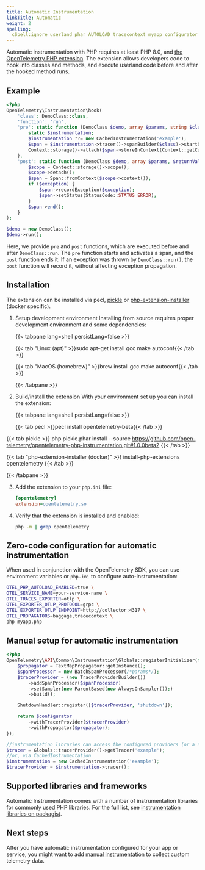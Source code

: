 ```yaml
---
title: Automatic Instrumentation
linkTitle: Automatic
weight: 2
spelling:
  cSpell:ignore userland phar AUTOLOAD tracecontext myapp configurator packagist
---
```


Automatic instrumentation with PHP requires at least PHP 8.0, and
[the OpenTelemetry PHP extension](https://github.com/open-telemetry/opentelemetry-php-instrumentation).
The extension allows developers code to hook into classes and methods, and
execute userland code before and after the hooked method runs.

## Example

```php
<?php
OpenTelemetry\Instrumentation\hook(
    'class': DemoClass::class,
    'function': 'run',
    'pre': static function (DemoClass $demo, array $params, string $class, string $function, ?string $filename, ?int $lineno) use ($tracer) {
        static $instrumentation;
        $instrumentation ??= new CachedInstrumentation('example');
        $span = $instrumentation->tracer()->spanBuilder($class)->startSpan();
        Context::storage()->attach($span->storeInContext(Context::getCurrent()));
    },
    'post': static function (DemoClass $demo, array $params, $returnValue, ?Throwable $exception) use ($tracer) {
        $scope = Context::storage()->scope();
        $scope->detach();
        $span = Span::fromContext($scope->context());
        if ($exception) {
            $span->recordException($exception);
            $span->setStatus(StatusCode::STATUS_ERROR);
        }
        $span->end();
    }
);

$demo = new DemoClass();
$demo->run();
```

Here, we provide `pre` and `post` functions, which are executed before and after
`DemoClass::run`. The `pre` function starts and activates a span, and the `post`
function ends it. If an exception was thrown by `DemoClass::run()`, the `post`
function will record it, without affecting exception propagation.

## Installation

The extension can be installed via pecl,
[pickle](https://github.com/FriendsOfPHP/pickle) or
[php-extension-installer](https://github.com/mlocati/docker-php-extension-installer)
(docker specific).

1. Setup development environment Installing from source requires proper
   development environment and some dependencies:

   {{< tabpane lang=shell persistLang=false >}}

   {{< tab "Linux (apt)" >}}sudo apt-get install gcc make autoconf{{< /tab >}}

   {{< tab "MacOS (homebrew)" >}}brew install gcc make autoconf{{< /tab >}}

   {{< /tabpane >}}

2. Build/install the extension With your environment set up you can install the
   extension:

   {{< tabpane lang=shell persistLang=false >}}

   {{< tab pecl >}}pecl install opentelemetry-beta{{< /tab >}}

<!-- The remaining shortcode lines must be unindented so that tab content is unindented in the generated page -->
<!-- prettier-ignore-start -->
{{< tab pickle >}}
php pickle.phar install --source https://github.com/open-telemetry/opentelemetry-php-instrumentation.git#1.0.0beta2
{{< /tab >}}

{{< tab "php-extension-installer (docker)" >}}
install-php-extensions opentelemetry
{{< /tab >}}

{{< /tabpane >}}
<!-- prettier-ignore-end -->

3. Add the extension to your `php.ini` file:

   ```ini
   [opentelemetry]
   extension=opentelemetry.so
   ```

4. Verify that the extension is installed and enabled:

   ```sh
   php -m | grep opentelemetry
   ```

## Zero-code configuration for automatic instrumentation

When used in conjunction with the OpenTelemetry SDK, you can use environment
variables or `php.ini` to configure auto-instrumentation:

```sh
OTEL_PHP_AUTOLOAD_ENABLED=true \
OTEL_SERVICE_NAME=your-service-name \
OTEL_TRACES_EXPORTER=otlp \
OTEL_EXPORTER_OTLP_PROTOCOL=grpc \
OTEL_EXPORTER_OTLP_ENDPOINT=http://collector:4317 \
OTEL_PROPAGATORS=baggage,tracecontext \
php myapp.php
```

## Manual setup for automatic instrumentation

```php
<?php
OpenTelemetry\API\Common\Instrumentation\Globals::registerInitializer(function (Configurator $configurator) {
    $propagator = TextMapPropagator::getInstance();
    $spanProcessor = new BatchSpanProcessor(/*params*/);
    $tracerProvider = (new TracerProviderBuilder())
        ->addSpanProcessor($spanProcessor)
        ->setSampler(new ParentBased(new AlwaysOnSampler());)
        ->build();

    ShutdownHandler::register([$tracerProvider, 'shutdown']);

    return $configurator
        ->withTracerProvider($tracerProvider)
        ->withPropagator($propagator);
});

//instrumentation libraries can access the configured providers (or a no-op implementation) via `Globals`
$tracer = Globals::tracerProvider()->getTracer('example');
//or, via CachedInstrumentation
$instrumentation = new CachedInstrumentation('example');
$tracerProvider = $instrumentation->tracer();
```

## Supported libraries and frameworks

Automatic Instrumentation comes with a number of instrumentation libraries for
commonly used PHP libraries. For the full list, see
[instrumentation libraries on packagist](https://packagist.org/search/?query=open-telemetry&tags=instrumentation).

## Next steps

After you have automatic instrumentation configured for your app or service, you
might want to add [manual instrumentation](../manual) to collect custom
telemetry data.
